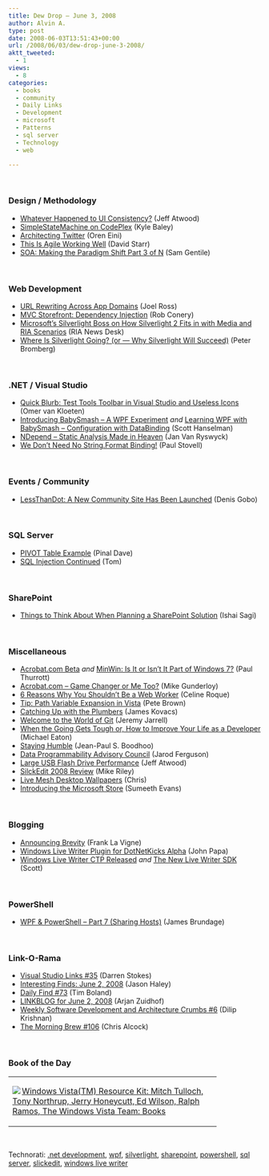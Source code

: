 ```yaml
---
title: Dew Drop – June 3, 2008
author: Alvin A.
type: post
date: 2008-06-03T13:51:43+00:00
url: /2008/06/03/dew-drop-june-3-2008/
aktt_tweeted:
  - 1
views:
  - 8
categories:
  - books
  - community
  - Daily Links
  - Development
  - microsoft
  - Patterns
  - sql server
  - Technology
  - web

---
```

&#160;

### Design / Methodology

  * <a href="http://www.codinghorror.com/blog/archives/001126.html" target="_blank">Whatever Happened to UI Consistency?</a> (Jeff Atwood)
  * <a href="http://codebetter.com/blogs/kyle.baley/archive/2008/06/02/simplestatemachine-on-codeplex.aspx" target="_blank">SimpleStateMachine on CodePlex</a> (Kyle Baley)
  * <a href="http://ayende.com/Blog/archive/2008/06/03/Architecting-Twitter.aspx" target="_blank">Architecting Twitter</a> (Oren Eini)
  * <a href="http://elegantcode.com/2008/06/02/this-is-agile-working-well/" target="_blank">This Is Agile Working Well</a> (David Starr)
  * <a href="http://samgentile.com/blogs/samgentile/archive/2008/06/02/soa-making-the-paradigm-shift-part-3-of-n.aspx" target="_blank">SOA: Making the Paradigm Shift Part 3 of N</a> (Sam Gentile)

&#160;

### Web Development

  * <a href="http://www.rosscode.com/blog/index.php?title=url_rewriting_across_app_domains&more=1&c=1&tb=1&pb=1" target="_blank">URL Rewriting Across App Domains</a> (Joel Ross)
  * <a href="http://blog.wekeroad.com/mvc-storefront/mvcstore-part-13/" target="_blank">MVC Storefront: Dependency Injection</a> (Rob Conery)
  * <a href="http://xml.sys-con.com/read/579654.htm" target="_blank">Microsoft&#8217;s Silverlight Boss on How Silverlight 2 Fits in with Media and RIA Scenarios</a> (RIA News Desk)
  * <a href="http://petesbloggerama.blogspot.com/2008/06/where-is-silverlight-going.html" target="_blank">Where Is Silverlight Going? (or &#8212; Why Silverlight Will Succeed)</a> (Peter Bromberg)

&#160;

### .NET / Visual Studio

  * <a href="http://weblogs.asp.net/okloeten/archive/2008/06/02/6242235.aspx" target="_blank">Quick Blurb: Test Tools Toolbar in Visual Studio and Useless Icons</a> (Omer van Kloeten)
  * <a href="http://www.hanselman.com/blog/IntroducingBabySmashAWPFExperiment.aspx" target="_blank">Introducing BabySmash &#8211; A WPF Experiment</a>&#160;_and_&#160;<a href="http://www.hanselman.com/blog/LearningWPFWithBabySmashConfigurationWithDataBinding.aspx" target="_blank">Learning WPF with BabySmash &#8211; Configuration with DataBinding</a> (Scott Hanselman)
  * <a href="http://elegantcode.com/2008/06/02/ndepend-static-analysis-made-in-heaven/" target="_blank">NDepend &#8211; Static Analysis Made in Heaven</a> (Jan Van Ryswyck)
  * <a href="http://www.paulstovell.com/blog/we-dont-need-no-stringformat-binding" target="_blank">We Don&#8217;t Need No String.Format Binding!</a> (Paul Stovell)

&#160;

### Events / Community

  * <a href="http://sqlblog.com/blogs/denis_gobo/archive/2008/06/02/7104.aspx" target="_blank">LessThanDot: A New Community Site Has Been Launched</a> (Denis Gobo)

&#160;

### SQL Server

  * <a href="http://blog.sqlauthority.com/2008/05/21/sql-server-pivot-table-example/" target="_blank">PIVOT Table Example</a> (Pinal Dave)
  * <a href="http://blogs.msdn.com/tom/archive/2008/06/02/sql-injection-continued.aspx" target="_blank">SQL Injection Continued</a> (Tom)

&#160;

### SharePoint

  * <a href="http://www.sharepoint-tips.com/2008/06/things-to-think-about-when-planning.html" target="_blank">Things to Think About When Planning a SharePoint Solution</a> (Ishai Sagi)

&#160;

### Miscellaneous

  * <a href="http://community.winsupersite.com/blogs/paul/archive/2008/06/02/acrobat-com-beta.aspx" target="_blank">Acrobat.com Beta</a>&#160;_and_&#160;<a href="http://community.winsupersite.com/blogs/paul/archive/2008/06/02/minwin-is-it-or-isn-t-it-part-of-windows-7.aspx" target="_blank">MinWin: Is It or Isn&#8217;t It Part of Windows 7?</a> (Paul Thurrott)
  * <a href="http://webworkerdaily.com/2008/06/02/acrobat-com-game-changer-me-too/" target="_blank">Acrobat.com &#8211; Game Changer or Me Too?</a> (Mike Gunderloy)
  * <a href="http://webworkerdaily.com/2008/06/02/6-reasons-why-you-shouldnt-be-a-web-worker/" target="_blank">6 Reasons Why You Shouldn&#8217;t Be a Web Worker</a> (Celine Roque)
  * <a href="http://community.irritatedvowel.com/blogs/pete_browns_blog/archive/2008/06/02/Tip_3A00_-Path-Variable-Expansion-in-Vista.aspx" target="_blank">Tip: Path Variable Expansion in Vista</a> (Pete Brown)
  * <a href="http://codebetter.com/blogs/james.kovacs/archive/2008/06/02/catching-up-with-the-plumbers.aspx" target="_blank">Catching Up with the Plumbers</a> (James Kovacs)
  * <a href="http://jeremyjarrell.com/archive/2008/06/02/89.aspx" target="_blank">Welcome to the World of Git</a> (Jeremy Jarrell)
  * <a href="http://michaeleatonconsulting.com/blog/archive/2008/06/02/when-the-going-gets-tough-or-how-to-improve-your.aspx" target="_blank">When the Going Gets Tough or, How to Improve Your Life as a Developer</a> (Michael Eaton)
  * <a href="http://www.jpboodhoo.com/blog/StayingHumble.aspx" target="_blank">Staying Humble</a> (Jean-Paul S. Boodhoo)
  * <a href="http://elegantcode.com/2008/06/03/data-programmability-advisory-council/" target="_blank">Data Programmability Advisory Council</a> (Jarod Ferguson)
  * <a href="http://www.codinghorror.com/blog/archives/001127.html" target="_blank">Large USB Flash Drive Performance</a> (Jeff Atwood)
  * <a href="http://dobbscodetalk.com/index.php?option=com_myblog&show=SlickEdit-2008-Review.html&Itemid=29" target="_blank">SilckEdit 2008 Review</a> (Mike Riley)
  * <a href="http://www.liveside.net/blogs/main/archive/2008/06/03/live-mesh-desktop-wallpapers.aspx" target="_blank">Live Mesh Desktop Wallpapers</a> (Chris)
  * <a href="http://bink.nu/news/introducing-the-microsoft-store.aspx" target="_blank">Introducing the Microsoft Store</a> (Sumeeth Evans)

&#160;

### Blogging

  * <a href="http://franksworld.com/blog/archive/2008/06/02/10970.aspx" target="_blank">Announcing Brevity</a> (Frank La Vigne)
  * <a href="http://johnpapa.net/all/windows-live-writer-plugin-for-dotnetkicks-alpha/" target="_blank">Windows Live Writer Plugin for DotNetKicks Alpha</a> (John Papa)
  * <a href="http://www.liveside.net/blogs/main/archive/2008/06/02/windows-live-writer-ctp-released.aspx" target="_blank">Windows Live Writer CTP Released</a>&#160;_and_&#160;<a href="http://www.liveside.net/blogs/developer/archive/2008/06/03/the-new-live-writer-sdk.aspx" target="_blank">The New Live Writer SDK</a> (Scott)

&#160;

### PowerShell

  * <a href="http://blogs.msdn.com/powershell/archive/2008/05/28/wpf-powershell-part-7-sharing-hosts.aspx" target="_blank">WPF & PowerShell &#8211; Part 7 (Sharing Hosts)</a> (James Brundage)

&#160;

### Link-O-Rama

  * <a href="http://visualstudiohacks.com/blog/visual-studio-links-35/" target="_blank">Visual Studio Links #35</a> (Darren Stokes)
  * <a href="http://jasonhaley.com/blog/archive/2008/06/02/141772.aspx" target="_blank">Interesting Finds: June 2, 2008</a> (Jason Haley)
  * <a href="http://www.techtoolblog.com/archives/daily-find-73" target="_blank">Daily Find #73</a> (Tim Boland)
  * <a href="http://www.arjansworld.com/2008/06/02/linkblog-for-june-2-2008/" target="_blank">LINKBLOG for June 2, 2008</a> (Arjan Zuidhof)
  * <a href="http://itknowledgeexchange.techtarget.com/serviceendpoint/weekly-software-development-and-architecture-crumbs-sharp-6/" target="_blank">Weekly Software Development and Architecture Crumbs #6</a> (Dilip Krishnan)
  * <a href="http://blog.cwa.me.uk/2008/06/03/the-morning-brew-106/" target="_blank">The Morning Brew #106</a> (Chris Alcock)

&#160;

### Book of the Day

<div class="wlWriterSmartContent" id="scid:7dc1bd33-94bd-46fd-a20b-0131235bcd47:4b9c8b7e-0487-4284-b85c-16177101d352" style="padding-right: 0px; display: inline; padding-left: 0px; float: none; padding-bottom: 0px; margin: 0px; padding-top: 0px">
  <table cellspacing="0" cellpadding="2" width="400" border="0" unselectable="on">
    <tr>
      <td valign="top" width="400">
        <p>
          <a title="Windows Vista(TM) Resource Kit: Mitch Tulloch, Tony Northrup, Jerry Honeycutt, Ed Wilson, Ralph Ramos, The Windows Vista Team: Books" href="http://www.amazon.com/exec/obidos/ASIN/0735622833/alvinashcraft-20"><img data-recalc-dims="1" decoding="async" src="https://i0.wp.com/images.amazon.com/images/P/0735622833.01.MZZZZZZZ.jpg?w=660" border="0" align="left" style="float:left" />Windows Vista(TM) Resource Kit: Mitch Tulloch, Tony Northrup, Jerry Honeycutt, Ed Wilson, Ralph Ramos, The Windows Vista Team: Books</a>
        </p>
      </td>
    </tr>
  </table>
</div>

&#160;

<div class="wlWriterSmartContent" id="scid:C16BAC14-9A3D-4c50-9394-FBFEF7A93539:64bdb36a-5f2a-48ec-84d9-85b731e68d33" style="padding-right: 0px; display: inline; padding-left: 0px; padding-bottom: 0px; margin: 0px; padding-top: 0px">
  <!--dotnetkickit-->
</div>

<div class="wlWriterSmartContent" id="scid:d7bf807d-7bb0-458a-811f-90c51817d5c2:1dab4fd6-b610-4a09-b13e-7404072bd447" style="padding-right: 0px; display: inline; padding-left: 0px; padding-bottom: 0px; margin: 0px; padding-top: 0px">
  <p>
    <span class="TagSite">Technorati:</span> <a href="http://technorati.com/tag/.net+development" rel="tag" class="tag">.net development</a>, <a href="http://technorati.com/tag/wpf" rel="tag" class="tag">wpf</a>, <a href="http://technorati.com/tag/silverlight" rel="tag" class="tag">silverlight</a>, <a href="http://technorati.com/tag/sharepoint" rel="tag" class="tag">sharepoint</a>, <a href="http://technorati.com/tag/powershell" rel="tag" class="tag">powershell</a>, <a href="http://technorati.com/tag/sql+server" rel="tag" class="tag">sql server</a>, <a href="http://technorati.com/tag/slickedit" rel="tag" class="tag">slickedit</a>, <a href="http://technorati.com/tag/windows+live+writer" rel="tag" class="tag">windows live writer</a><br /><!-- StartInsertedTags: .net development, wpf, silverlight, sharepoint, powershell, sql server, slickedit, windows live writer :EndInsertedTags -->
  </p>
</div>